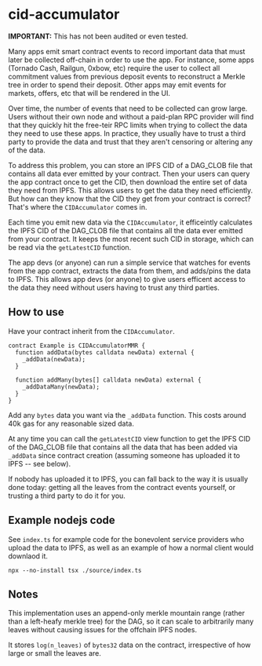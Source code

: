 # cid-accumulator

**IMPORTANT:** This has not been audited or even tested.

Many apps emit smart contract events to record important data that must later be collected off-chain in order to use the app. For instance, some apps (Tornado Cash, Railgun, 0xbow, etc) require the user to collect all commitment values from previous deposit events to reconstruct a Merkle tree in order to spend their deposit. Other apps may emit events for markets, offers, etc that will be rendered in the UI.

Over time, the number of events that need to be collected can grow large. Users without their own node and without a paid-plan RPC provider will find that they quickly hit the free-teir RPC limits when trying to collect the data they need to use these apps. In practice, they usually have to trust a third party to provide the data and trust that they aren't censoring or altering any of the data.

To address this problem, you can store an IPFS CID of a DAG_CLOB file that contains all data ever emitted by your contract. Then your users can query the app contract once to get the CID, then download the entire set of data they need from IPFS. This allows users to get the data they need efficiently. But how can they know that the CID they get from your contract is correct? That's where the `CIDAccumulator` comes in.

Each time you emit new data via the `CIDAccumulator`, it efficeintly calculates the IPFS CID of the DAG_CLOB file that contains all the data ever emitted from your contract. It keeps the most recent such CID in storage, which can be read via the `getLatestCID` function.

The app devs (or anyone) can run a simple service that watches for events from the app contract, extracts the data from them, and adds/pins the data to IPFS. This allows app devs (or anyone) to give users efficent access to the data they need without users having to trust any third parties.

## How to use

Have your contract inherit from the `CIDAccumulator`.

```solidity
contract Example is CIDAccumulatorMMR {
  function addData(bytes calldata newData) external {
    _addData(newData);
  }

  function addMany(bytes[] calldata newData) external {
    _addDataMany(newData);
  }
}
```

Add any `bytes` data you want via the `_addData` function. This costs around 40k gas for any reasonable sized data.

At any time you can call the `getLatestCID` view function to get the IPFS CID of the DAG_CLOB file that contains all the data that has been added via `_addData` since contract creation (assuming someone has uploaded it to IPFS -- see below).

If nobody has uploaded it to IPFS, you can fall back to the way it is usually done today: getting all the leaves from the contract events yourself, or trusting a third party to do it for you.

## Example nodejs code

See `index.ts` for example code for the bonevolent service providers who upload the data to IPFS, as well as an example of how a normal client would downlaod it.

`npx --no-install tsx ./source/index.ts`

## Notes

This implementation uses an append-only merkle mountain range (rather than a left-heafy merkle tree) for the DAG, so it can scale to arbitrarily many leaves without causing issues for the offchain IPFS nodes.

It stores `log(n_leaves)` of `bytes32` data on the contract, irrespective of how large or small the leaves are.

